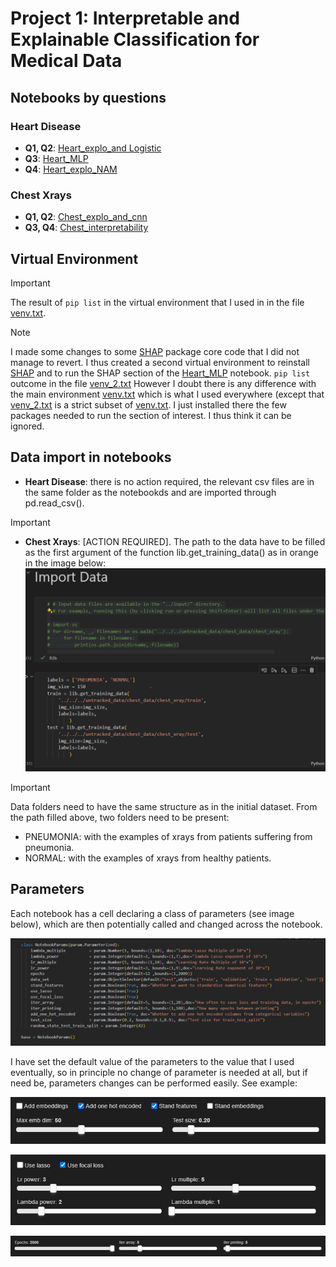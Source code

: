 # Project 1: Interpretable and Explainable Classification for Medical Data

## Notebooks by questions

###  Heart Disease

*  **Q1, Q2**: [Heart_explo_and Logistic](https://github.com/juliepinole/eth/blob/main/healthcare/heart/Heart_explo_and%20Logistic.ipynb)
*  **Q3**: [Heart_MLP](https://github.com/juliepinole/eth/blob/main/healthcare/heart/Heart_MLP.ipynb)
*  **Q4**: [Heart_explo_NAM](https://github.com/juliepinole/eth/blob/main/healthcare/heart/Heart_explo_NAM.ipynb)
###  Chest Xrays
*  **Q1, Q2**: [Chest_explo_and_cnn](https://github.com/juliepinole/eth/blob/main/healthcare/chest/Chest_explo_and_cnn.ipynb)
*  **Q3, Q4**: [Chest_interpretability](https://github.com/juliepinole/eth/blob/main/healthcare/chest/Chest_interpretability.ipynb)

## Virtual Environment

> [!IMPORTANT]
> The result of `pip list` in the virtual environment that I used in in the file [venv.txt](https://github.com/juliepinole/eth/blob/main/healthcare/venv.txt).

> [!NOTE]
> I made some changes to some [SHAP](https://shap.readthedocs.io/en/latest/) package core code that I did not manage to revert. I thus created a second virtual environment to reinstall [SHAP](https://shap.readthedocs.io/en/latest/) and to run the SHAP section of the [Heart_MLP](https://github.com/juliepinole/eth/blob/main/healthcare/heart/Heart_MLP.ipynb) notebook. `pip list` outcome in the file [venv_2.txt](https://github.com/juliepinole/eth/blob/main/healthcare/venv_2.txt) However I doubt there is any difference with the main environment [venv.txt](https://github.com/juliepinole/eth/blob/main/healthcare/venv.txt) which is what I used everywhere (except that [venv_2.txt](https://github.com/juliepinole/eth/blob/main/healthcare/venv_2.txt) is a strict subset of [venv.txt](https://github.com/juliepinole/eth/blob/main/healthcare/venv.txt). I just installed there the few packages needed to run the section of interest. I thus think it can be ignored.

## Data import in notebooks

* **Heart Disease**: there is no action required, the relevant csv files are in the same folder as the notebookds and are imported through pd.read_csv().
> [!IMPORTANT]
> * **Chest Xrays**: [ACTION REQUIRED]. The path to the data have to be filled as the first argument of the function lib.get_training_data() as in orange in the image below:
>   ![alt text](image.png)


> [!IMPORTANT]
> Data folders need to have the same structure as in the initial dataset. From the path filled above, two folders need to be present:
>
> *  PNEUMONIA: with the examples of xrays from patients suffering from pneumonia.
> *  NORMAL: with the examples of xrays from healthy patients.


## Parameters

Each notebook has a cell declaring a class of parameters (see image below), which are then potentially called and changed across the notebook. 

![alt text](image-1.png)

I have set the default value of the parameters to the value that I used eventually, so in principle no change of parameter is needed at all, but if need be, parameters changes can be performed easily. See example:

![alt text](image-2.png)

![alt text](image-3.png)

![alt text](image-4.png)


